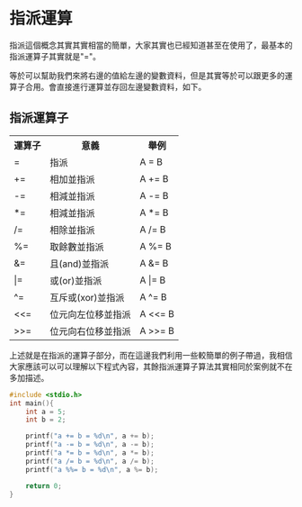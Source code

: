 # 指派運算

指派這個概念其實其實相當的簡單，大家其實也已經知道甚至在使用了，最基本的指派運算子其實就是"="。

等於可以幫助我們來將右邊的值給左邊的變數資料，但是其實等於可以跟更多的運算子合用。會直接進行運算並存回左邊變數資料，如下。

## 指派運算子

<table class="tg">
  <tr>
    <th class="tg-baqh">運算子</th>
    <th class="tg-yw4l">意義</th>
    <th class="tg-yw4l">舉例</th>
  </tr>
  <tr>
    <td class="tg-yw4l">=</td>
    <td class="tg-yw4l">指派</td>
    <td class="tg-yw4l">A = B</td>
  </tr>
  <tr>
    <td class="tg-yw4l">+=</td>
    <td class="tg-yw4l">相加並指派</td>
    <td class="tg-yw4l">A += B</td>
  </tr>
  <tr>
    <td class="tg-yw4l">-=</td>
    <td class="tg-yw4l">相減並指派</td>
    <td class="tg-yw4l">A -= B</td>
  </tr>
  <tr>
    <td class="tg-yw4l">*=</td>
    <td class="tg-yw4l">相減並指派</td>
    <td class="tg-yw4l">A *= B</td>
  </tr>
  <tr>
    <td class="tg-yw4l">/=</td>
    <td class="tg-yw4l">相除並指派</td>
    <td class="tg-yw4l">A /= B</td>
  </tr>
  <tr>
    <td class="tg-yw4l">%=</td>
    <td class="tg-yw4l">取餘數並指派</td>
    <td class="tg-yw4l">A %= B</td>
  </tr>
  <tr>
    <td class="tg-yw4l">&amp;=</td>
    <td class="tg-yw4l">且(and)並指派</td>
    <td class="tg-yw4l">A &amp;= B</td>
  </tr>
  <tr>
    <td class="tg-yw4l">|=</td>
    <td class="tg-yw4l">或(or)並指派</td>
    <td class="tg-yw4l">A |= B</td>
  </tr>
  <tr>
    <td class="tg-yw4l">^=</td>
    <td class="tg-yw4l">互斥或(xor)並指派</td>
    <td class="tg-yw4l">A ^= B</td>
  </tr>
  <tr>
    <td class="tg-yw4l">&lt;&lt;=</td>
    <td class="tg-yw4l">位元向左位移並指派</td>
    <td class="tg-yw4l">A &lt;&lt;= B</td>
  </tr>
  <tr>
    <td class="tg-yw4l">&gt;&gt;=</td>
    <td class="tg-yw4l">位元向右位移並指派</td>
    <td class="tg-yw4l">A &gt;&gt;= B</td>
  </tr>
</table>

上述就是在指派的運算子部分，而在這邊我們利用一些較簡單的例子帶過，我相信大家應該可以可以理解以下程式內容，其餘指派運算子算法其實相同於案例就不在多加描述。

```c++
#include <stdio.h>
int main(){
    int a = 5;
    int b = 2;

    printf("a += b = %d\n", a += b);
    printf("a -= b = %d\n", a -= b);
    printf("a *= b = %d\n", a *= b);
    printf("a /= b = %d\n", a /= b);
    printf("a %%= b = %d\n", a %= b);

    return 0;
}
```
